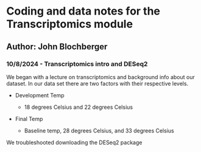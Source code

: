 # Coding and data notes for the Transcriptomics module

## Author: John Blochberger

### 10/8/2024 - Transcriptomics intro and DESeq2

We began with a lecture on transcriptomics and background info about our dataset. In our data set there are two factors with their respective levels.

-   Development Temp

    -   18 degrees Celsius and 22 degrees Celsius

-   Final Temp

    -   Baseline temp, 28 degrees Celsius, and 33 degrees Celsius

We troubleshooted downloading the DESeq2 package
